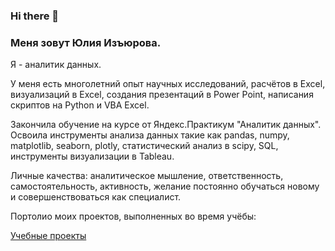 ### Hi there 👋

### Меня зовут Юлия Изъюрова.

Я - аналитик данных.

У меня есть многолетний опыт научных исследований, расчётов в Excel, визуализаций в Excel, создания презентаций в Power Point, написания скриптов на Python и VBA Excel.

Закончила обучение на курсе от Яндекс.Практикум "Аналитик данных". Освоила инструменты анализа данных такие как pandas, numpy, matplotlib, seaborn, plotly, статистический анализ в  scipy, SQL, инструменты визуализации в Tableau.

Личные качества: аналитическое мышление, ответственность, самостоятельность, активность, желание постоянно обучаться новому и совершенствоваться как специалист.

Портолио моих проектов, выполненных во время учёбы:

[Учебные проекты](yandex-practicum-projects)



